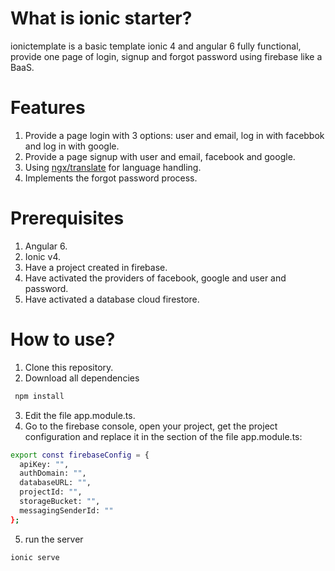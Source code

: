 # What is ionic starter?

ionictemplate is a basic template ionic 4 and angular 6 fully functional, provide one page of login, signup and forgot password using firebase like a BaaS.

# Features

1. Provide a page login with 3 options: user and email, log in with facebbok and log in with google.
2. Provide a page signup with user and email, facebook and google.
3. Using [ngx/translate](https://github.com/ngx-translate/core) for language handling.
4. Implements the forgot password process.

# Prerequisites

1. Angular 6.
2. Ionic v4.
3. Have a project created in firebase.
4. Have activated the providers of facebook, google and user and password.
5. Have activated a database cloud firestore.

# How to use?

1. Clone this repository.
2. Download all dependencies

```bash
 npm install
```
3. Edit the file app.module.ts.
4. Go to the firebase console, open your project, get the project configuration and replace it in the section of the file app.module.ts:

```bash
export const firebaseConfig = {
  apiKey: "",
  authDomain: "",
  databaseURL: "",
  projectId: "",
  storageBucket: "",
  messagingSenderId: ""
};
```

5. run the server
```bash
ionic serve
```
